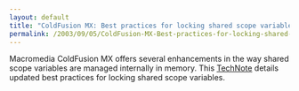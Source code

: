 ```yaml
---
layout: default
title: "ColdFusion MX: Best practices for locking shared scope variables"
permalink: /2003/09/05/ColdFusion-MX-Best-practices-for-locking-shared-scope-variables/
---
```


<P>Macromedia ColdFusion MX offers several enhancements in the way shared scope variables are managed internally in memory. This <A class="" href="http://www.macromedia.com/support/coldfusion/ts/documents/tn18235.htm" target=_blank>TechNote</A> details updated best practices for locking shared scope variables.</P>